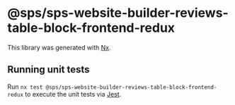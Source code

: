 # @sps/sps-website-builder-reviews-table-block-frontend-redux

This library was generated with [Nx](https://nx.dev).

## Running unit tests

Run `nx test @sps/sps-website-builder-reviews-table-block-frontend-redux` to execute the unit tests via [Jest](https://jestjs.io).
